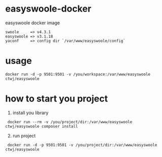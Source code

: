 # easyswoole-docker
easyswoole docker image
```
swoole     => v4.3.1    
easyswoole => v3.1.18   
yaconf     => config dir `/var/www/easyswoole/config` 
```

# usage
```
docker run -d -p 9501:9501 -v /you/workspace:/var/www/easyswoole ctwj/easyswoole 
```
# how to start you project

1. install you library  
```
 docker run --rm -v /you/project/dir:/var/www/easyswoole ctwj/easyswoole composer install
 ```
2. run project  
```
 docker run -d -p 9501:9501 -v /you/project/dir:/var/www/easyswoole ctwj/easyswoole
```
